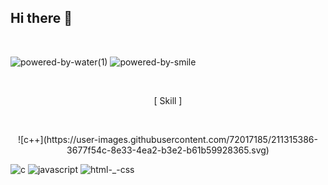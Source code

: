 ## Hi there 👋
<br/>

![powered-by-water(1)](https://user-images.githubusercontent.com/72017185/211311061-35e4d3d1-b4a6-4f90-957f-68bad39fb70c.svg)
![powered-by-smile](https://user-images.githubusercontent.com/72017185/211312961-99e82714-5a9b-4be1-b6d4-69ab4c757f86.svg)

<br/>

<p align="center">[ Skill ]</p>

<br/>

<p align="center">![c++](https://user-images.githubusercontent.com/72017185/211315386-3677f54c-8e33-4ea2-b3e2-b61b59928365.svg)</p>

![c](https://user-images.githubusercontent.com/72017185/211315364-8427c49f-bcdc-43bd-9e7d-79881290edc3.svg)
![javascript](https://user-images.githubusercontent.com/72017185/211315338-4515d9b1-a7ee-424e-81a4-e04045c129ea.svg)
![html-_-css](https://user-images.githubusercontent.com/72017185/211315068-f84e9f4d-e23e-4d64-81fb-0a8c9fe803eb.svg)
